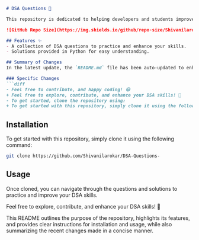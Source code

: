 ```markdown
# DSA Questions 🚀

This repository is dedicated to helping developers and students improve their skills in Data Structures and Algorithms (DSA) through a collection of curated questions and solutions.

![GitHub Repo Size](https://img.shields.io/github/repo-size/Shivanilarokar/DSA-Questions-) ![Contributors](https://img.shields.io/github/contributors/Shivanilarokar/DSA-Questions-) ![Issues](https://img.shields.io/github/issues/Shivanilarokar/DSA-Questions-)

## Features ✨
- A collection of DSA questions to practice and enhance your skills.
- Solutions provided in Python for easy understanding.

## Summary of Changes
In the latest update, the `README.md` file has been auto-updated to enhance clarity and engagement. Here are the specific changes made:

### Specific Changes
```diff
- Feel free to contribute, and happy coding! 😃
+ Feel free to explore, contribute, and enhance your DSA skills! 🎉
- To get started, clone the repository using:
+ To get started with this repository, simply clone it using the following command:
```

## Installation
To get started with this repository, simply clone it using the following command:
```bash
git clone https://github.com/Shivanilarokar/DSA-Questions-
```

## Usage
Once cloned, you can navigate through the questions and solutions to practice and improve your DSA skills.

Feel free to explore, contribute, and enhance your DSA skills! 🎉

This README outlines the purpose of the repository, highlights its features, and provides clear instructions for installation and usage, while also summarizing the recent changes made in a concise manner.
```